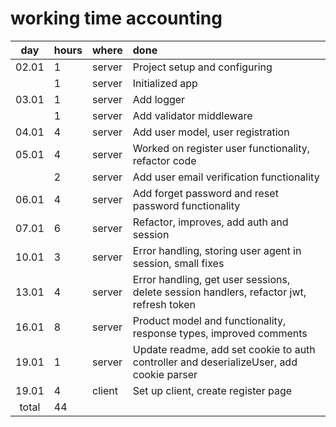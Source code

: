 
# working time accounting

|  day  | hours | where  | done                                                                                    |
|:-----:|:------|:-------|:----------------------------------------------------------------------------------------|
| 02.01 | 1     | server | Project setup and configuring                                                           |
|       | 1     | server | Initialized app                                                                         |
| 03.01 | 1     | server | Add logger                                                                              |
|       | 1     | server | Add validator middleware                                                                |
| 04.01 | 4     | server | Add user model, user registration                                                       |
| 05.01 | 4     | server | Worked on register user functionality, refactor code                                    |
|       | 2     | server | Add user email verification functionality                                               |
| 06.01 | 4     | server | Add forget password and reset password functionality                                    |
| 07.01 | 6     | server | Refactor, improves, add auth and session                                                |
| 10.01 | 3     | server | Error handling, storing user agent in session, small fixes                              |
| 13.01 | 4     | server | Error handling, get user sessions, delete session handlers, refactor jwt, refresh token |
| 16.01 | 8     | server | Product model and functionality, response types, improved comments                      |
| 19.01 | 1     | server | Update readme, add set cookie to auth controller and deserializeUser, add cookie parser |
| 19.01 | 4     | client | Set up client, create register page                                                     |
| total | 44    | 
